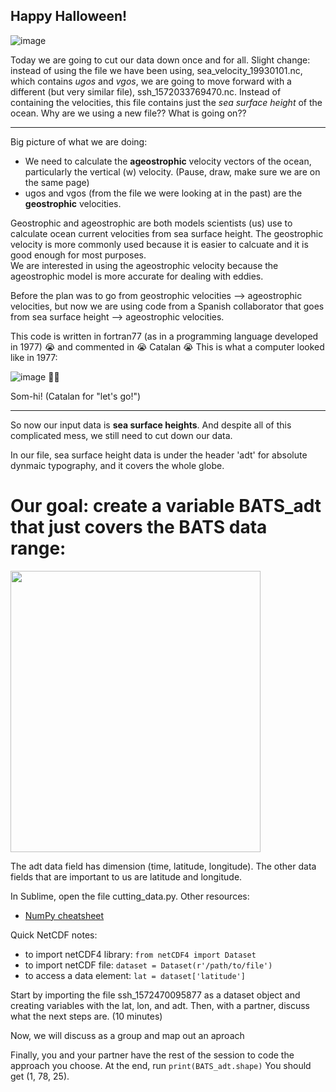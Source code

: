 ## Happy Halloween!

![image](https://i.pinimg.com/236x/9f/7d/ec/9f7decd4ce463890fdc37741bf77dd61--carved-pumpkins-pumpkin-carvings.jpg)

Today we are going to cut our data down once and for all.  Slight change: instead of using the file we have been using, sea_velocity_19930101.nc, which contains *ugos* and *vgos*, we are going to move forward with a different (but very similar file), ssh_1572033769470.nc. Instead of containing the velocities, this file contains just the *sea surface height* of the ocean. Why are we using a new file?? What is going on??

**********
Big picture of what we are doing:
* We need to calculate the **ageostrophic** velocity vectors of the ocean, particularly the vertical (w) velocity. (Pause, draw, make sure we are on the same page) 
* ugos and vgos (from the file we were looking at in the past) are the **geostrophic** velocities.

Geostrophic and ageostrophic are both models scientists (us) use to calculate ocean current velocities from sea surface height. The geostrophic velocity is more commonly used because it is easier to calcuate and it is good enough for most purposes.  
We are interested in using the ageostrophic velocity because the ageostrophic model is more accurate for dealing with eddies. 

Before the plan was to go from geostrophic velocities --> ageostrophic velocities, but now we are using code from a Spanish collaborator that goes from sea surface height --> ageostrophic velocities. 

This code is written in fortran77 (as in a programming language developed in 1977) :sob: and commented in :sob: Catalan :sob: 
This is what a computer looked like in 1977:

![image](https://encrypted-tbn0.gstatic.com/images?q=tbn%3AANd9GcTExaxVhuEjf0oFMRzuuVJu0avZ3GG-QuSVyfw6HkfxXpPH7K9H)
:see_no_evil::see_no_evil:

Som-hi! (Catalan for "let's go!") 
***********

So now our input data is **sea surface heights**. And despite all of this complicated mess, we still need to cut down our data.

In our file, sea surface height data is under the header 'adt' for absolute dynmaic typography, and it covers the whole globe. 

# Our goal: create a variable BATS_adt that just covers the BATS data range:

<img src="https://raw.githubusercontent.com/madesai22/ocean-ml/master/images/BATS_data.png" width="400" height="450" />

The adt data field has dimension (time, latitude, longitude). 
The other data fields that are important to us are latitude and longitude. 

In Sublime, open the file cutting_data.py. 
Other resources:
* [NumPy cheatsheet](https://github.com/madesai22/ocean-ml/blob/master/cheat-sheets-resources/numpy-cheat-sheet.pdf)

Quick NetCDF notes:
* to import netCDF4 library: `from netCDF4 import Dataset`
* to import netCDF file: `dataset = Dataset(r'/path/to/file')`
* to access a data element: `lat = dataset['latitude']`

Start by importing the file ssh_1572470095877 as a dataset object and creating variables with the lat, lon, and adt. Then, with a partner, discuss what the next steps are. (10 minutes)

Now, we will discuss as a group and map out an aproach 

Finally, you and your partner have the rest of the session to code the approach you choose. At the end, run `print(BATS_adt.shape)`
You should get (1, 78, 25). 



